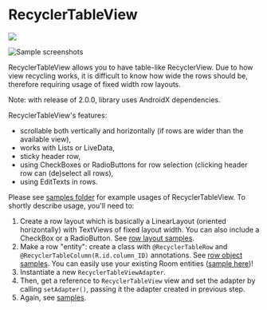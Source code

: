 # RecyclerTableView

[![](https://jitpack.io/v/mc0239/RecyclerTableView.svg)](https://jitpack.io/#mc0239/RecyclerTableView)

![Sample screenshots](https://raw.githubusercontent.com/mc0239/RecyclerTableView/2.x/screenshot.jpg)

RecyclerTableView allows you to have table-like RecyclerView. Due to how view recycling works, it is
difficult to know how wide the rows should be, therefore requiring usage of fixed width row layouts.

Note: with release of 2.0.0, library uses AndroidX dependencies.

RecyclerTableView's features:

- scrollable both vertically and horizontally (if rows are wider than the available view),
- works with Lists or LiveData,
- sticky header row,
- using CheckBoxes or RadioButtons for row selection (clicking header row can (de)select all rows),
- using EditTexts in rows.

Please see [samples folder](https://github.com/mc0239/RecyclerTableView/tree/master/app/src/main/java/com/mc0239/recyclertableviewexample/samples) for example usages of RecyclerTableView. To shortly describe usage, you'll need to:

1. Create a row layout which is basically a LinearLayout (oriented horizontally) with TextViews of fixed layout width. You can also include a CheckBox or a RadioButton. See [row layout samples](https://github.com/mc0239/RecyclerTableView/tree/2.x/app/src/main/res/layout).
2. Make a row "entity": create a class with `@RecyclerTableRow` and `@RecyclerTableColumn(R.id.column_ID)` annotations. See [row object samples](https://github.com/mc0239/RecyclerTableView/tree/2.x/app/src/main/java/com/mc0239/recyclertableviewexample/rows). You can easily use your existing Room entities ([sample here](https://github.com/mc0239/RecyclerTableView/blob/2.x/app/src/main/java/com/mc0239/recyclertableviewexample/database/User.java))!
3. Instantiate a new `RecyclerTableViewAdapter`.
4. Then, get a reference to `RecyclerTableView` view and set the adapter by calling `setAdapter()`, passing it the adapter created in previous step.
5. Again, see [samples](https://github.com/mc0239/RecyclerTableView/tree/2.x/app/src/main/java/com/mc0239/recyclertableviewexample/samples).

